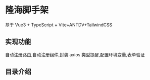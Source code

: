 # 隆海脚手架

基于 Vue3 + TypeScript + Vite+ANTDV+TailwindCSS

## 实现功能

自动注册路由,自动注册组件,封装 axios 类型提醒,配置环境变量,表单验证

## 目录介绍
